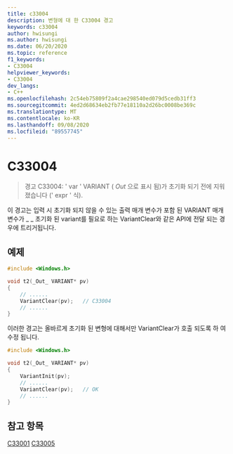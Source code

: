 ```yaml
---
title: c33004
description: 변형에 대 한 C33004 경고
keywords: c33004
author: hwisungi
ms.author: hwisungi
ms.date: 06/20/2020
ms.topic: reference
f1_keywords:
- C33004
helpviewer_keywords:
- C33004
dev_langs:
- C++
ms.openlocfilehash: 2c54eb75809f2a4cae298540ed079d5cedb31ff3
ms.sourcegitcommit: 4ed2d68634eb2fb77e18110a2d26bc0008be369c
ms.translationtype: MT
ms.contentlocale: ko-KR
ms.lasthandoff: 09/08/2020
ms.locfileid: "89557745"
---
```

# <a name="c33004"></a>C33004

> 경고 C33004: ' var ' VARIANT ( _Out_ 으로 표시 됨)가 초기화 되기 전에 지워졌습니다 (' expr ' 식).

이 경고는 입력 시 초기화 되지 않을 수 있는 출력 매개 변수가 포함 된 VARIANT 매개 변수가 \_ \_ 초기화 된 variant를 필요로 하는 VariantClear와 같은 API에 전달 되는 경우에 트리거됩니다.

## <a name="example"></a>예제

```cpp
#include <Windows.h>

void t2(_Out_ VARIANT* pv)
{
    // ......
    VariantClear(pv);   // C33004
    // ......
}
```

이러한 경고는 올바르게 초기화 된 변형에 대해서만 VariantClear가 호출 되도록 하 여 수정 됩니다.
```cpp
#include <Windows.h>

void t2(_Out_ VARIANT* pv)
{
    VariantInit(pv);
    // ......
    VariantClear(pv);   // OK
    // ......
}
```
## <a name="see-also"></a>참고 항목

[C33001](/cpp/code-quality/c33001) 
 [C33005](/cpp/code-quality/c33005)

